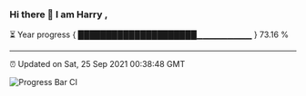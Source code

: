 ### Hi there 👋 I am Harry , 

⏳ Year progress { █████████████████████▁▁▁▁▁▁▁▁▁ } 73.16 %

---

⏰ Updated on Sat, 25 Sep 2021 00:38:48 GMT

![Progress Bar CI](https://github.com/duykhang68/duykhang68/workflows/Progress%20Bar%20CI/badge.svg)
